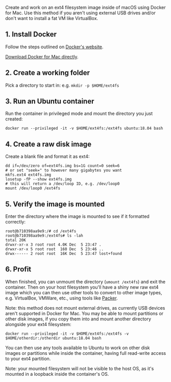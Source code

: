 Create and work on an ext4 filesystem image inside of macOS using Docker for Mac. Use this method if you aren't using external USB drives and/or don't want to install a fat VM like VirtualBox.

## 1. Install Docker
Follow the steps outlined on [Docker's website](https://docs.docker.com/docker-for-mac/install/).

[Download Docker for Mac directly](https://download.docker.com/mac/stable/Docker.dmg).

## 2. Create a working folder
Pick a directory to start in: e.g. `mkdir -p $HOME/ext4fs`

## 3. Run an Ubuntu container
Run the container in privileged mode and mount the directory you just created:
```
docker run --privileged -it -v $HOME/ext4fs:/ext4fs ubuntu:18.04 bash
```

## 4. Create a raw disk image
Create a blank file and format it as ext4:
```
dd if=/dev/zero of=ext4fs.img bs=1G count=0 seek=6
# or set "seek=" to however many gigabytes you want
mkfs.ext4 ext4fs.img
losetup -fP --show ext4fs.img
# this will return a /dev/loop ID, e.g. /dev/loop0
mount /dev/loop0 /ext4fs
```

## 5. Verify the image is mounted
Enter the directory where the image is mounted to see if it formatted correctly:
```
root@b710398aa9e9:/# cd /ext4fs
root@b710398aa9e9:/ext4fs# ls -lah
total 20K
drwxr-xr-x 3 root root 4.0K Dec  5 23:47 .
drwxr-xr-x 5 root root  160 Dec  5 23:46 ..
drwx------ 2 root root  16K Dec  5 23:47 lost+found
```

## 6. Profit
When finished, you can unmount the directory (`umount /ext4fs`) and exit the container. Then on your host filesystem you'll have a shiny new raw ext4 image which you can then use other tools to convert to other image types, e.g. VirtualBox, VMWare, etc., using tools like [Packer](https://packer.io).

Note: this method does not mount external drives, as currently USB devices aren't supported in Docker for Mac. You may be able to mount partitions or other disk images, if you copy them into and mount another directory alongside your ext4 filesystem:
```
docker run --privileged -it -v $HOME/ext4fs:/ext4fs -v $HOME/otherdir:/otherdir ubuntu:18.04 bash
```
You can then use any tools available to Ubuntu to work on other disk images or partitions while inside the container, having full read-write access to your ext4 partition.

Note: your mounted filesystem will not be visible to the host OS, as it's mounted in a loopback inside the container's OS.
